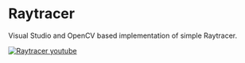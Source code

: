 Raytracer
=========

Visual Studio and OpenCV based implementation of simple Raytracer.

[![Raytracer youtube](https://img.youtube.com/vi/bjZ7sgEyiGw/0.jpg)](https://youtu.be/bjZ7sgEyiGw)

